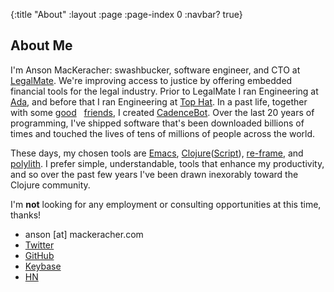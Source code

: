 {:title "About"
 :layout :page
 :page-index 0
 :navbar? true}

## About Me

I'm Anson MacKeracher: swashbucker, software engineer, and CTO at
[LegalMate](https://legalmate.co). We're improving access to justice
by offering embedded financial tools for the legal industry. Prior to
LegalMate I ran Engineering at [Ada](https://ada.cx), and before that
I ran Engineering at [Top Hat](https://tophat.com). In a past life,
together with some [good](https://www.straightlinephobia.com/) &nbsp;
[friends](https://www.willbenmitch.com/), I created
[CadenceBot](https://cadencebot.com). Over the last 20 years of
programming, I've shipped software that's been downloaded billions of
times and touched the lives of tens of millions of people across the
world.

These days, my chosen tools are
[Emacs](https://www.gnu.org/software/emacs/),
[Clojure](https://clojure.org/)([Script](https://clojurescript.org/)),
[re-frame](https://github.com/day8/re-frame), and
[polylith](https://github.com/polyfy/polylith). I prefer simple,
understandable, tools that enhance my productivity, and so over the
past few years I've been drawn inexorably toward the Clojure
community.

I'm **not** looking for any employment or consulting opportunities at
this time, thanks!

- anson [at] mackeracher.com
- [Twitter](https://twitter.com/amackera)
- [GitHub](https://github.com/amackera)
- [Keybase](https://keybase.io/amackera)
- [HN](https://news.ycombinator.com/user?id=amackera)
